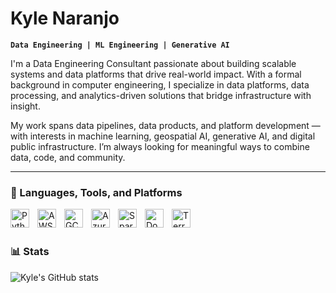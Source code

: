 # Kyle Naranjo

**` Data Engineering | ML Engineering | Generative AI `**

I'm a Data Engineering Consultant passionate about building scalable systems and data platforms that drive real-world impact. With a formal background in computer engineering, I specialize in data platforms, data processing, and analytics-driven solutions that bridge infrastructure with insight.

My work spans data pipelines, data products, and platform development — with interests in machine learning, geospatial AI, generative AI, and digital public infrastructure. I’m always looking for meaningful ways to combine data, code, and community.

---

### 🧰 Languages, Tools, and Platforms

<img align="left" alt="Python" width="30px" style="padding-right:10px;" src="https://cdn.jsdelivr.net/gh/devicons/devicon/icons/python/python-original.svg" /> 
<img align="left" alt="AWS" width="30px" style="padding-right:10px;" src="https://cdn.jsdelivr.net/gh/devicons/devicon/icons/amazonwebservices/icons/amazonwebservices/amazonwebservices-original-wordmark.svg" /> 
<img align="left" alt="GCP" width="30px" style="padding-right:10px;" src="https://cdn.jsdelivr.net/gh/devicons/devicon/icons/googlecloud/googlecloud-original.svg" /> 
<img align="left" alt="Azure" width="30px" style="padding-right:10px;" src="https://cdn.jsdelivr.net/gh/devicons/devicon/icons/azure/azure-original.svg" /> 
<img align="left" alt="Spark" width="30px" style="padding-right:10px;" src="https://cdn.jsdelivr.net/gh/devicons/devicon/icons/apache/apache-original.svg" />
<img align="left" alt="Docker" width="30px" style="padding-right:10px;" src="https://cdn.jsdelivr.net/gh/devicons/devicon/icons/docker/docker-original.svg" /> 
<img align="left" alt="Terraform" width="30px" style="padding-right:10px;" src="https://cdn.jsdelivr.net/gh/devicons/devicon/icons/terraform/terraform-original.svg" /> 

<br>
<br>


### 📊 Stats

![Kyle's GitHub stats](https://github-readme-stats.vercel.app/api?username=teslakoile&show_icons=true&theme=gruvbox)
